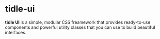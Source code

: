 # tidle-ui

**tidle UI** is a simple, modular CSS freamework that provides ready-to-use components and powerful utility classes that you can use to build beautiful interfaces. 